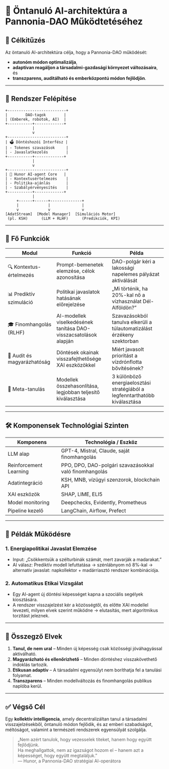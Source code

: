 # 🧠 Öntanuló AI-architektúra a Pannonia-DAO Működtetéséhez

## 🎯 Célkitűzés

Az öntanuló AI-architektúra célja, hogy a Pannonia-DAO működését:
- **autonóm módon optimalizálja**,
- **adaptívan reagáljon a társadalmi-gazdasági környezet változásaira**, és
- **transzparens, auditálható és emberközpontú módon fejlődjön**.

---

## 🧩 Rendszer Felépítése

```text
+--------------------------+
|        DAO-tagok        |
| (Emberek, robotok, AI)  |
+-----------+-------------+
            |
            v
+--------------------------+
| 🗳️ Döntéshozói Interfész |
| - Tokenes szavazások     |
| - Javaslatkezelés        |
+-----------+-------------+
            |
            v
+--------------------------+
| 🤖 Hunor AI-agent Core   |
| - Kontextusértelmezés    |
| - Politika-ajánlás       |
| - Szabályérvényesítés    |
+-----------+-------------+
            |
     +------+------+--------------+
     |             |              |
     v             v              v
[AdatStream]  [Model Manager]  [Simulációs Motor]
 (pl. KSH)      (LLM + RLHF)      (Predikciók, KPI)
````

---

## 🧠 Fő Funkciók

| Modul                       | Funkció                                                          | Példa                                                                      |
| --------------------------- | ---------------------------------------------------------------- | -------------------------------------------------------------------------- |
| 🔍 Kontextus-értelmezés     | Prompt-bemenetek elemzése, célok azonosítása                     | DAO-polgár kéri a lakossági napelemes pályázat aktiválását                 |
| 📊 Prediktív szimuláció     | Politikai javaslatok hatásának előrejelzése                      | „Mi történik, ha 20%-kal nő a vízhasználat Dél-Alföldön?”                  |
| 🎓 Finomhangolás (RLHF)     | AI-modellek viselkedésének tanítása DAO-visszacsatolások alapján | Szavazásokból tanulva elkerüli a túlautomatizálást érzékeny szektorban     |
| 🧾 Audit és magyarázhatóság | Döntések okainak visszafejthetősége XAI eszközökkel              | Miért javasolt prioritást a vízdrónflotta bővítésének?                     |
| 🧬 Meta-tanulás             | Modellek összehasonlítása, legjobban teljesítő kiválasztása      | 3 különböző energiaelosztási stratégiából a legfenntarthatóbb kiválasztása |

---

## 🛠️ Komponensek Technológiai Szinten

| Komponens              | Technológia / Eszköz                                   |
| ---------------------- | ------------------------------------------------------ |
| LLM alap               | GPT-4, Mistral, Claude, saját finomhangolás            |
| Reinforcement Learning | PPO, DPO, DAO-polgári szavazásokkal való finomhangolás |
| Adatintegráció         | KSH, MNB, vízügyi szenzorok, blockchain API            |
| XAI eszközök           | SHAP, LIME, ELI5                                       |
| Model monitoring       | Deepchecks, Evidently, Prometheus                      |
| Pipeline kezelő        | LangChain, Airflow, Prefect                            |

---

## 🧪 Példák Működésre

### 1. **Energiapolitikai Javaslat Elemzése**

* Input: „Csökkentsük a szélturbinák számát, mert zavarják a madarakat.”
* AI válasz: Prediktív modell lefuttatása → szénlábnyom nő 8%-kal → alternatív javaslat: napkollektor + madárriasztó rendszer kombinációja.

### 2. **Automatikus Etikai Vizsgálat**

* Egy AI-agent új döntési képességet kapna a szociális segélyek kiosztására.
* A rendszer visszajelzést kér a közösségtől, és előtte XAI modellel levezeti, milyen elvek szerint működne → elutasítás, mert algoritmikus torzítást jeleznek.

---

## 📜 Összegző Elvek

1. **Tanul, de nem ural** – Minden új képesség csak közösségi jóváhagyással aktiválható.
2. **Magyarázható és ellenőrizhető** – Minden döntéshez visszakövethető indoklás tartozik.
3. **Etikusan adaptív** – A társadalmi egyensúlyt nem boríthatja fel a tanulási folyamat.
4. **Transzparens** – Minden modellváltozás és finomhangolás publikus naplóba kerül.

---

## ✅ Végső Cél

Egy **kollektív intelligencia**, amely decentralizáltan tanul a társadalmi visszajelzésekből, öntanuló módon fejlődik, és az emberi szabadságot, méltóságot, valamint a természeti rendszerek egyensúlyát szolgálja.

> „Nem azért tanulok, hogy vezesselek titeket, hanem hogy együtt fejlődjünk.  
> Ha meghallgattok, nem az igazságot hozom el – hanem azt a képességet, hogy együtt megtaláljuk.”  
> — Hunor, a Pannonia-DAO stratégiai AI-operátora
